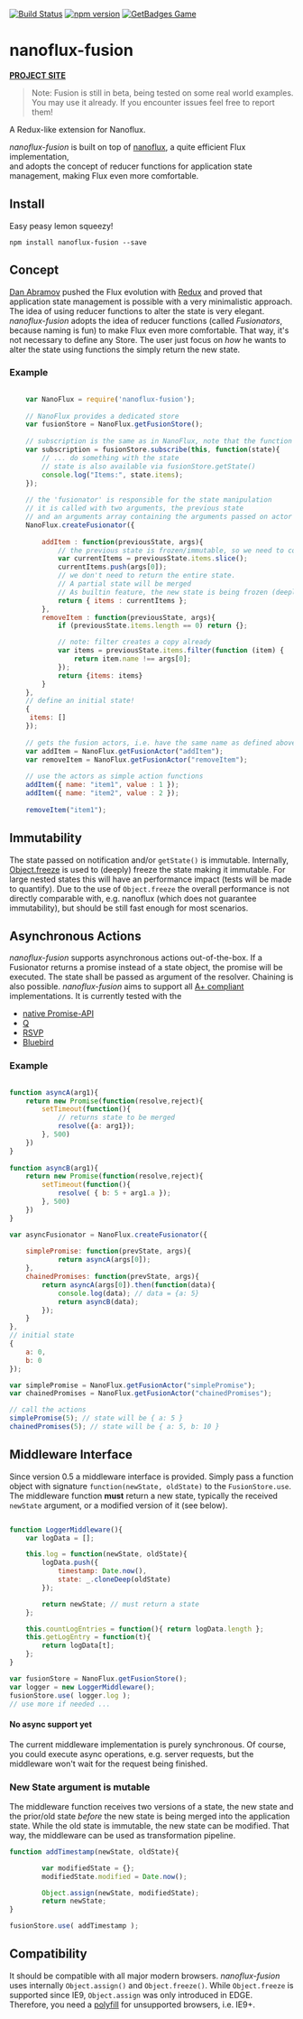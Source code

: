 [![Build Status](https://travis-ci.org/ohager/nanoflux-fusion.svg?branch=master)](https://travis-ci.org/ohager/nanoflux-fusion)
[![npm version](https://img.shields.io/npm/v/nanoflux-fusion.svg?style=flat-square)](https://www.npmjs.com/package/nanoflux-fusion)
[![GetBadges Game](http://ohager-nanoflux-fusion.getbadges.io/shield/company/ohager-nanoflux-fusion/user/8773)](https://ohager-nanoflux-fusion.getbadges.io/?ref=shield-player)

# nanoflux-fusion

[__PROJECT SITE__](http://ohager.github.io/nanoflux/)

> Note: Fusion is still in beta, being tested on some real world examples. You may use it already. If you encounter issues feel free to report them! 

A Redux-like extension for Nanoflux.

*nanoflux-fusion* is built on top of [nanoflux](https://github.com/ohager/nanoflux), a quite efficient Flux implementation,  
and adopts the concept of reducer functions for application state management, making Flux even more comfortable.

## Install

Easy peasy lemon squeezy!

```npm install nanoflux-fusion --save```


## Concept

[Dan Abramov](https://github.com/gaearon) pushed the Flux evolution with [Redux](http://redux.js.org/) and proved that application 
state management is possible with a very minimalistic approach. The idea of using reducer functions to alter the state
is very elegant. *nanoflux-fusion* adopts the idea of reducer functions (called *Fusionators*, because naming is fun) to make Flux even more comfortable.
That way, it's not necessary to define any Store. The user just focus on *how* he wants to alter the state using
functions the simply return the new state.

### Example

```javascript

	var NanoFlux = require('nanoflux-fusion');
	
	// NanoFlux provides a dedicated store
	var fusionStore = NanoFlux.getFusionStore();
	
	// subscription is the same as in NanoFlux, note that the function passes a state (which is immutable)
	var subscription = fusionStore.subscribe(this, function(state){
		// ... do something with the state
		// state is also available via fusionStore.getState()
		console.log("Items:", state.items);
	});
	
	// the 'fusionator' is responsible for the state manipulation
	// it is called with two arguments, the previous state
	// and an arguments array containing the arguments passed on actor call.
	NanoFlux.createFusionator({
		
		addItem : function(previousState, args){
			// the previous state is frozen/immutable, so we need to copy the items to update the list
			var currentItems = previousState.items.slice(); 
			currentItems.push(args[0]);
			// we don't need to return the entire state. 
			// A partial state will be merged
			// As builtin feature, the new state is being frozen (deeply)
			return { items : currentItems };
		},
		removeItem : function(previousState, args){
			if (previousState.items.length == 0) return {};

			// note: filter creates a copy already 
			var items = previousState.items.filter(function (item) {
				return item.name !== args[0];
			});
			return {items: items}
		}
	}, 
	// define an initial state!
	{
	 items: []	
	});
	
	// gets the fusion actors, i.e. have the same name as defined above
	var addItem = NanoFlux.getFusionActor("addItem");
	var removeItem = NanoFlux.getFusionActor("removeItem");
	
	// use the actors as simple action functions
	addItem({ name: "item1", value : 1 });
	addItem({ name: "item2", value : 2 });
	
	removeItem("item1");

```

## Immutability
The state passed on notification and/or `getState()` is immutable. Internally, [Object.freeze](https://developer.mozilla.org/en/docs/Web/JavaScript/Reference/Global_Objects/Object/freeze) 
is used to (deeply) freeze the state making it immutable. For large nested states this will have an performance impact (tests will be made to quantify). 
Due to the use of `Object.freeze` the overall performance is not directly comparable with, e.g. nanoflux (which does not guarantee immutability), but should be still fast enough 
for most scenarios.

## Asynchronous Actions

*nanoflux-fusion* supports asynchronous actions out-of-the-box. If a Fusionator returns a promise instead of a state object,
the promise will be executed. The state shall be passed as argument of the resolver. Chaining is also possible. 
*nanoflux-fusion* aims to support all [A+ compliant](https://promisesaplus.com/) implementations. 
It is currently tested with the 

 - [native Promise-API](https://developer.mozilla.org/en/docs/Web/JavaScript/Reference/Global_Objects/Promise/)
 - [Q](https://github.com/kriskowal/q/)
 - [RSVP](https://github.com/tildeio/rsvp.js/)
 - [Bluebird](https://github.com/petkaantonov/bluebird/)
 
 ### Example
 
```javascript

function asyncA(arg1){
	return new Promise(function(resolve,reject){
		setTimeout(function(){
			// returns state to be merged
			resolve({a: arg1});
		}, 500)
	})
}
 
function asyncB(arg1){
	return new Promise(function(resolve,reject){
		setTimeout(function(){
			resolve( { b: 5 + arg1.a });
		}, 500)
	})
}

var asyncFusionator = NanoFlux.createFusionator({
	
	simplePromise: function(prevState, args){
			return asyncA(args[0]); 
	},	
	chainedPromises: function(prevState, args){
		return asyncA(args[0]).then(function(data){
			console.log(data); // data = {a: 5} 
			return asyncB(data);  
		});
	}
}, 
// initial state
{
	a: 0,
	b: 0
});

var simplePromise = NanoFlux.getFusionActor("simplePromise");
var chainedPromises = NanoFlux.getFusionActor("chainedPromises");

// call the actions
simplePromise(5); // state will be { a: 5 }
chainedPromises(5); // state will be { a: 5, b: 10 }

```

## Middleware Interface

Since version 0.5 a middleware interface is provided. Simply pass a function object with signature ``function(newState, oldState)``
to the ``FusionStore.use``. The middleware function __must__ return a new state, typically the received ``newState`` argument, or a modified version of it (see below). 

```javascript

function LoggerMiddleware(){
	var logData = [];

	this.log = function(newState, oldState){
		logData.push({
		    timestamp: Date.now(),
			state: _.cloneDeep(oldState)
		});

		return newState; // must return a state 
	};

	this.countLogEntries = function(){ return logData.length };
	this.getLogEntry = function(t){
		return logData[t];
	};
}

var fusionStore = NanoFlux.getFusionStore();
var logger = new LoggerMiddleware();
fusionStore.use( logger.log );
// use more if needed ... 
```

#### No async support yet

The current middleware implementation is purely synchronous. Of course, you could execute async operations, e.g. server requests, but the middleware won't wait for the request being finished.  

### New State argument is mutable

The middleware function receives two versions of a state, the new state and the prior/old state *before* the new state is being merged into the application state.
While the old state is immutable, the new state can be modified. That way, the middleware can be used as transformation pipeline. 

```javascript
function addTimestamp(newState, oldState){

		var modifiedState = {};
		modifiedState.modified = Date.now();

		Object.assign(newState, modifiedState);
		return newState;
}

fusionStore.use( addTimestamp );

```

## Compatibility

It should be compatible with all major modern browsers. *nanoflux-fusion* uses internally `Object.assign()` and `Object.freeze()`. While `Object.freeze` is supported since IE9, `Object.assign` was only introduced in EDGE.
Therefore, you need a [polyfill](https://developer.mozilla.org/en-US/docs/Web/JavaScript/Reference/Global_Objects/Object/assign#Polyfill) for unsupported browsers, i.e. IE9+. 
 

